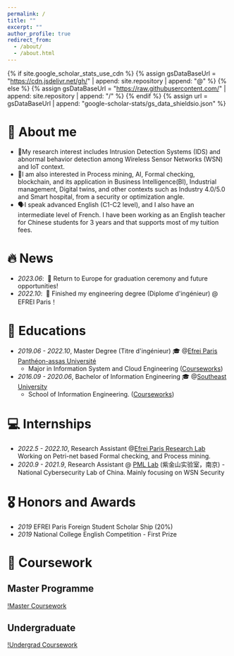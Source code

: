 ```yaml
---
permalink: /
title: ""
excerpt: ""
author_profile: true
redirect_from: 
  - /about/
  - /about.html
---
```


{% if site.google_scholar_stats_use_cdn %}
{% assign gsDataBaseUrl = "https://cdn.jsdelivr.net/gh/" | append: site.repository | append: "@" %}
{% else %}
{% assign gsDataBaseUrl = "https://raw.githubusercontent.com/" | append: site.repository | append: "/" %}
{% endif %}
{% assign url = gsDataBaseUrl | append: "google-scholar-stats/gs_data_shieldsio.json" %}

<span class='anchor' id='about-me'></span>
# 👀 About me

- 🔬My research interest includes Intrusion Detection Systems (IDS) and abnormal behavior detection among Wireless Sensor Networks (WSN) and IoT context. 
- 🔬I am also interested in Process mining, AI, Formal checking, blockchain, and its application in Business Intelligence(BI), Industrial management, Digital twins, and other contexts such as Industry 4.0/5.0 and Smart hospital, from a security or optimization angle.
- 🗣️I speak advanced English (C1-C2 level), and I also have an intermediate level of French. I have been working as an English teacher for Chinese students for 3 years and that supports most of my tuition fees.


# 🔥 News
- *2023.06*: &nbsp;🎉 Return to Europe for graduation ceremony and future opportunities! 
- *2022.10*: &nbsp;🎉 Finished my engineering degree (Diplome d'ingénieur) @ EFREI Paris！


# 📖 Educations 
- *2019.06 - 2022.10*, Master Degree (Titre d'ingénieur) 🎓 @[Efrei Paris Panthéon-assas Université](efrei.fr)
  - Major in Information System and Cloud Engineering   ([Courseworks](/#-Courseworks))  
- *2016.09 - 2020.06*, Bachelor of Information Engineering 🎓 @[Southeast University](https://en.wikipedia.org/wiki/Southeast_University)
  - School of Information Engineering.    ([Courseworks](/#-Courseworks))


# 💻 Internships
- *2022.5 - 2022.10*, Research Assistant @[Efrei Paris Research Lab](https://eng.efrei.fr/allianstic-research-laboratory/) Working on Petri-net based Formal checking, and Process mining.
- *2020.9 - 2021.9*, Research Assistant @ [PML Lab](https://www.pmlabs.com.cn/) (紫金山实验室，南京) - National Cybersecurity Lab of China. Mainly focusing on WSN Security

# 🎖 Honors and Awards
- *2019* EFREI Paris Foreign Student Scholar Ship (20%)
- *2019* National College English Competition - First Prize



# 📝 Coursework
## Master Programme
[!Master Coursework](https://github.com/Paulwesomee/Paulwesomee.github.io/blob/main/_pages/efrei.png "EFREI Paris Coursework")
## Undergraduate
[!Undergrad Coursework](https://github.com/Paulwesomee/Paulwesomee.github.io/blob/main/_pages/courseworkseu.png "UndergradCoursework")

